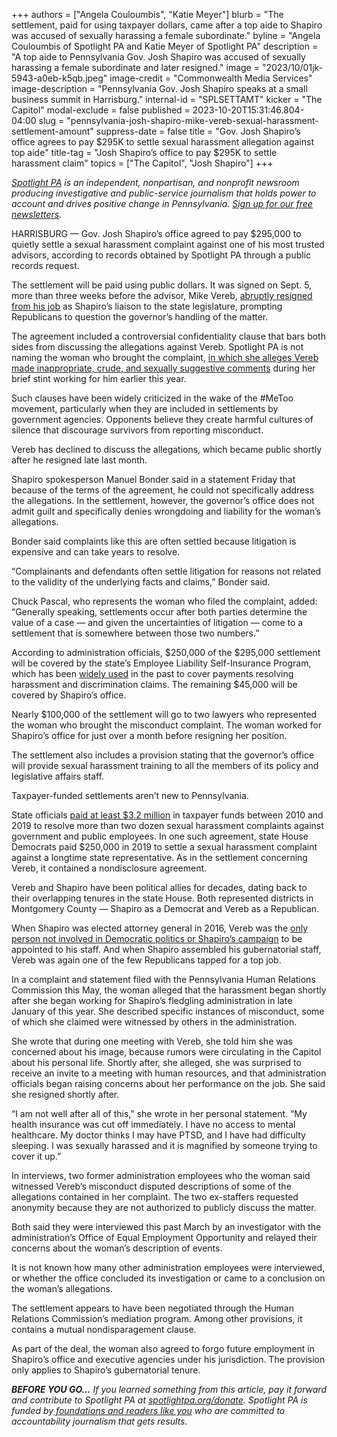 +++
authors = ["Angela Couloumbis", "Katie Meyer"]
blurb = "The settlement, paid for using taxpayer dollars, came after a top aide to Shapiro was accused of sexually harassing a female subordinate."
byline = "Angela Couloumbis of Spotlight PA and Katie Meyer of Spotlight PA"
description = "A top aide to Pennsylvania Gov. Josh Shapiro was accused of sexually harassing a female subordinate and later resigned."
image = "2023/10/01jk-5943-a0eb-k5qb.jpeg"
image-credit = "Commonwealth Media Services"
image-description = "Pennsylvania Gov. Josh Shapiro speaks at a small business summit in Harrisburg."
internal-id = "SPLSETTAMT"
kicker = "The Capitol"
modal-exclude = false
published = 2023-10-20T15:31:46.804-04:00
slug = "pennsylvania-josh-shapiro-mike-vereb-sexual-harassment-settlement-amount"
suppress-date = false
title = "Gov. Josh Shapiro’s office agrees to pay $295K to settle sexual harassment allegation against top aide"
title-tag = "Josh Shapiro’s office to pay $295K to settle harassment claim"
topics = ["The Capitol", "Josh Shapiro"]
+++

<a href="https://www.spotlightpa.org/"><em>Spotlight PA</em></a><em> is an independent, nonpartisan, and nonprofit newsroom producing investigative and public-service journalism that holds power to account and drives positive change in Pennsylvania. </em><a href="https://www.spotlightpa.org/newsletters"><em>Sign up for our free newsletters</em></a><em>.</em>

HARRISBURG — Gov. Josh Shapiro’s office agreed to pay $295,000 to quietly settle a sexual harassment complaint against one of his most trusted advisors, according to records obtained by Spotlight PA through a public records request.

The settlement will be paid using public dollars. It was signed on Sept. 5, more than three weeks before the advisor, Mike Vereb, <a href="https://www.spotlightpa.org/news/2023/09/pennsylvania-mike-vereb-sexual-harassment-allegation-josh-shapiro-administration/">abruptly resigned from his job</a> as Shapiro’s liaison to the state legislature, prompting Republicans to question the governor’s handling of the matter.

The agreement included a controversial confidentiality clause that bars both sides from discussing the allegations against Vereb. Spotlight PA is not naming the woman who brought the complaint, <a href="https://www.spotlightpa.org/news/2023/10/pennsylvania-josh-shapiro-mike-vereb-sexual-harassment-settlement/">in which she alleges Vereb made inappropriate, crude, and sexually suggestive comments</a> during her brief stint working for him earlier this year.

<script src="https://www.spotlightpa.org/embed.js" async></script><div data-spl-embed-version="1" data-spl-src="https://www.spotlightpa.org/embeds/newsletter/"></div>

Such clauses have been widely criticized in the wake of the \#MeToo movement, particularly when they are included in settlements by government agencies. Opponents believe they create harmful cultures of silence that discourage survivors from reporting misconduct.

Vereb has declined to discuss the allegations, which became public shortly after he resigned late last month.

Shapiro spokesperson Manuel Bonder said in a statement Friday that because of the terms of the agreement, he could not specifically address the allegations. In the settlement, however, the governor’s office does not admit guilt and specifically denies wrongdoing and liability for the woman’s allegations.

Bonder said complaints like this are often settled because litigation is expensive and can take years to resolve.

“Complainants and defendants often settle litigation for reasons not related to the validity of the underlying facts and claims,” Bonder said.

Chuck Pascal, who represents the woman who filed the complaint, added: “Generally speaking, settlements occur after both parties determine the value of a case — and given the uncertainties of litigation — come to a settlement that is somewhere between those two numbers.”

According to administration officials, $250,000 of the $295,000 settlement will be covered by the state’s Employee Liability Self-Insurance Program, which has been <a href="https://www.inquirer.com/philly/news/breaking/sex-harassment-payments-pennsylvania-state-workers-millions-20180131.html">widely used</a> in the past to cover payments resolving harassment and discrimination claims. The remaining $45,000 will be covered by Shapiro’s office.

Nearly $100,000 of the settlement will go to two lawyers who represented the woman who brought the misconduct complaint. The woman worked for Shapiro’s office for just over a month before resigning her position.

The settlement also includes a provision stating that the governor’s office will provide sexual harassment training to all the members of its policy and legislative affairs staff.

Taxpayer-funded settlements aren’t new to Pennsylvania.

State officials <a href="https://www.inquirer.com/philly/news/breaking/sex-harassment-payments-pennsylvania-state-workers-millions-20180131.html">paid at least $3.2 million</a> in taxpayer funds between 2010 and 2019 to resolve more than two dozen sexual harassment complaints against government and public employees. In one such agreement, state House Democrats paid $250,000 in 2019 to settle a sexual harassment complaint against a longtime state representative. As in the settlement concerning Vereb, it contained a nondisclosure agreement.

Vereb and Shapiro have been political allies for decades, dating back to their overlapping tenures in the state House. Both represented districts in Montgomery County — Shapiro as a Democrat and Vereb as a Republican.

When Shapiro was elected attorney general in 2016, Vereb was the <a href="https://www.pottsmerc.com/2017/01/15/vereb-lands-job-with-incoming-pa-ag-shapiro/">only person not involved in Democratic politics or Shapiro’s campaign</a> to be appointed to his staff. And when Shapiro assembled his gubernatorial staff, Vereb was again one of the few Republicans tapped for a top job.

In a complaint and statement filed with the Pennsylvania Human Relations Commission this May, the woman alleged that the harassment began shortly after she began working for Shapiro’s fledgling administration in late January of this year. She described specific instances of misconduct, some of which she claimed were witnessed by others in the administration.

She wrote that during one meeting with Vereb, she told him she was concerned about his image, because rumors were circulating in the Capitol about his personal life. Shortly after, she alleged, she was surprised to receive an invite to a meeting with human resources, and that administration officials began raising concerns about her performance on the job. She said she resigned shortly after.

“I am not well after all of this,” she wrote in her personal statement. “My health insurance was cut off immediately. I have no access to mental healthcare. My doctor thinks I may have PTSD, and I have had difficulty sleeping. I was sexually harassed and it is magnified by someone trying to cover it up.”

In interviews, two former administration employees who the woman said witnessed Vereb’s misconduct disputed descriptions of some of the allegations contained in her complaint. The two ex-staffers requested anonymity because they are not authorized to publicly discuss the matter.

Both said they were interviewed this past March by an investigator with the administration’s Office of Equal Employment Opportunity and relayed their concerns about the woman’s description of events.

<script src="https://www.spotlightpa.org/embed.js" async></script><div data-spl-embed-version="1" data-spl-src="https://www.spotlightpa.org/embeds/donate/"></div>

It is not known how many other administration employees were interviewed, or whether the office concluded its investigation or came to a conclusion on the woman’s allegations.

The settlement appears to have been negotiated through the Human Relations Commission’s mediation program. Among other provisions, it contains a mutual nondisparagement clause.

As part of the deal, the woman also agreed to forgo future employment in Shapiro’s office and executive agencies under his jurisdiction. The provision only applies to Shapiro’s gubernatorial tenure.

<strong><em>BEFORE YOU GO…</em></strong><em> If you learned something from this article, pay it forward and contribute to Spotlight PA at </em><a href="http://spotlightpa.org/donate"><em>spotlightpa.org/donate</em></a><em>. Spotlight PA is funded by</em><a href="https://www.spotlightpa.org/support"><em> foundations and readers like you</em></a><em> who are committed to accountability journalism that gets results.</em>

